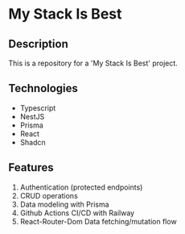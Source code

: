 # My Stack Is Best

## Description

This is a repository for a 'My Stack Is Best' project.

## Technologies

-   Typescript
-   NestJS
-   Prisma
-   React
-   Shadcn

## Features

1) Authentication (protected endpoints)
2) CRUD operations
3) Data modeling with Prisma
4) Github Actions CI/CD with Railway
5) React-Router-Dom Data fetching/mutation flow
